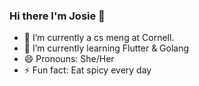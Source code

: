 ### Hi there I'm Josie 👋


- 🔭 I’m currently a cs meng at Cornell.
- 🌱 I’m currently learning Flutter & Golang 
- 😄 Pronouns: She/Her
- ⚡ Fun fact: Eat spicy every day

